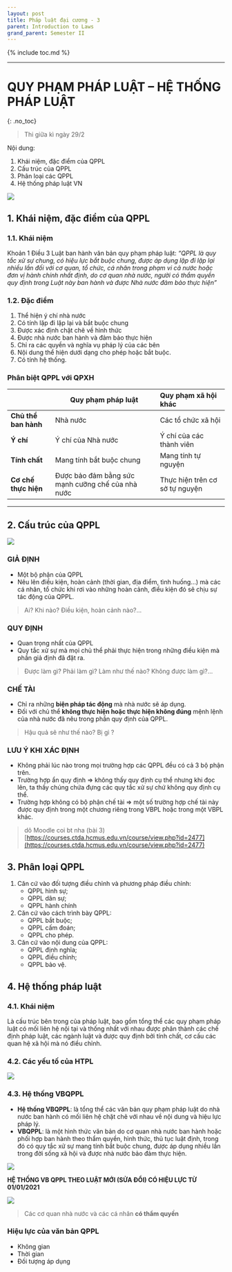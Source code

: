 ```yaml
---
layout: post
title: Pháp luật đại cương - 3
parent: Introduction to Laws
grand_parent: Semester II
---
```


{% include toc.md %}

---

# QUY PHẠM PHÁP LUẬT – HỆ THỐNG PHÁP LUẬT
{: .no_toc}

> Thi giữa kì ngày 29/2

Nội dung:
1. Khái niệm, đặc điểm của QPPL
2. Cấu trúc của QPPL
3. Phân loại các QPPL
4. Hệ thống pháp luật VN

![](https://i.ibb.co/gDLmYCT/image.png)

## 1. Khái niệm, đặc điểm của QPPL

### 1.1. Khái niệm

Khoản 1 Điều 3 Luật ban hành văn bản quy phạm pháp luật:
*“QPPL là quy tắc xử sự chung, có hiệu lực bắt buộc chung, được áp dụng lặp đi lặp lại nhiều lần đối với cơ quan, tổ chức, cá nhân trong phạm vi cả nước hoặc đơn vị hành chính nhất định, do cơ quan nhà nước, người có thẩm quyền quy định trong Luật này ban hành và được Nhà nước đảm bảo thực hiện”*

### 1.2. Đặc điểm

1. Thể hiện ý chí nhà nước
2. Có tính lặp đi lặp lại và bắt buộc chung
3. Được xác định chặt chẽ về hình thức
4. Được nhà nước ban hành và đảm bảo thực hiện
5. Chỉ ra các quyền và nghĩa vụ pháp lý của các bên
6. Nội dung thể hiện dưới dạng cho phép hoặc bắt buộc.
7. Có tính hệ thống.

### Phân biệt QPPL với QPXH

|                  | Quy phạm pháp luật                                |      Quy phạm xã hội khác      |
|:----------------| ------------------------------------------------- |:------------------------------|
| **Chủ thể ban hành** | Nhà nước                                          |       Các tổ chức xã hội       |
| **Ý chí**          | Ý chí của Nhà nước                                |    Ý chí của các thành viên    |
| **Tính chất**        | Mang tính bắt buộc chung                          |      Mang tính tự nguyện       |
| **Cơ chế thực hiện** | Được bảo đảm bằng sức mạnh cưỡng chế của nhà nước | Thực hiện trên cơ sở tự nguyện |

---

## 2. Cấu trúc của QPPL

![](https://i.ibb.co/BnYvd7K/image.png)

### GIẢ ĐỊNH

- Một bộ phận của QPPL
- Nêu lên điều kiện, hoàn cảnh (thời gian, địa điểm, tình huống…) mà các cá nhân, tổ chức khi rơi vào những hoàn cảnh, điều kiện đó sẽ chịu sự tác động của QPPL.

> Ai?
> Khi nào?
> Điều kiện, hoàn cảnh nào?...

### QUY ĐỊNH

- Quan trọng nhất của QPPL
- Quy tắc xử sự mà mọi chủ thể phải thực hiện trong những điều kiện mà phần giả định đã đặt ra.

> Được làm gì? 
> Phải làm gì? 
> Làm như thế nào? 
> Không được làm gì?... 

### CHẾ TÀI

- Chỉ ra những **biện pháp tác động** mà nhà nước sẽ áp dụng.
- Đối với chủ thể **không thực hiện hoặc thực hiện không đúng** mệnh lệnh của nhà nước đã nêu trong phần quy định của QPPL.

> Hậu quả sẽ như thế nào?
> Bị gì ?

### LƯU Ý KHI XÁC ĐỊNH

- Không phải lúc nào trong mọi trường hợp các QPPL đều có cả 3 bộ phận trên.
- Trường hợp ẩn quy định => không thấy quy định cụ thể nhưng khi đọc lên, ta thấy chúng chứa đựng các quy tắc xử sự chứ không quy định cụ thể.
- Trường hợp không có bộ phận chế tài => một số trường hợp chế tài này được quy định trong một chương riêng trong VBPL hoặc trong một VBPL khác.

> dô Moodle coi bt nha (bài 3)
> [https://courses.ctda.hcmus.edu.vn/course/view.php?id=2477](https://courses.ctda.hcmus.edu.vn/course/view.php?id=2477)

## 3. Phân loại QPPL

1. Căn cứ vào đối tượng điều chỉnh và phương pháp điều chỉnh:
    - QPPL hình sự;
    - QPPL dân sự;
    - QPPL hành chính
2. Căn cứ vào cách trình bày QPPL:
    - QPPL bắt buộc;
    - QPPL cấm đoán;
    - QPPL cho phép.
3. Căn cứ vào nội dung của QPPL:
    - QPPL định nghĩa;
    - QPPL điều chỉnh;
    - QPPL bảo vệ.

## 4. Hệ thống pháp luật
### 4.1. Khái niệm

Là cấu trúc bên trong của pháp luật, bao gồm tổng thể các quy phạm pháp luật có mối liên hệ nội tại và thống nhất với nhau được phân thành các chế định pháp luật, các ngành luật và được quy định bởi tính chất, cơ cấu các quan hệ xã hội mà nó điều chỉnh.

### 4.2. Các yếu tố của HTPL

![](https://i.ibb.co/b26440K/image.png)

### 4.3. Hệ thống VBQPPL

* **Hệ thống VBQPPL**: là tổng thể các văn bản quy phạm pháp luật do nhà nước ban hành có mối liên hệ chặt chẽ với nhau về nội dung và hiệu lực pháp lý.
* **VBQPPL**: là một hình thức văn bản do cơ quan nhà nước ban hành hoặc phối hợp ban hành theo thẩm quyền, hình thức, thủ tục luật định, trong đó có quy tắc xử sự mang tính bắt buộc chung, được áp dụng nhiều lần trong đời sống xã hội và được nhà nước bảo đảm thực hiện.

![](https://i.ibb.co/K77sQ4z/image.png)

**HỆ THỐNG VB QPPL THEO LUẬT MỚI (SỬA ĐỔI) CÓ HIỆU LỰC TỪ 01/01/2021**

![](https://i.ibb.co/JFnm3XH/image.png)

> Các cơ quan nhà nước và các cá nhân **có thẩm quyền**

### Hiệu lực của văn bản QPPL

- Không gian
- Thời gian
- Đối tượng áp dụng